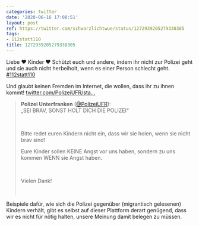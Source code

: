 ```yaml
---
categories: twitter
date: '2020-06-16 17:08:51'
layout: post
ref: https://twitter.com/schwarzlichtwue/status/1272939205279330305
tags:
- 112statt110
title: 1272939205279330305
---
```

Liebe ♥️ Kinder ♥️ Schützt euch und andere, indem ihr nicht zur Polizei geht und sie auch nicht herbeiholt, wenn es einer Person schlecht geht. [#112statt110](/t/112statt110)

Und glaubt keinen Fremden im Internet, die wollen, dass ihr zu ihnen kommt! [twitter.com/PolizeiUFR/sta…](https://twitter.com/PolizeiUFR/status/1272809282178813952)
> <b>Polizei Unterfranken</b> ([@PolizeiUFR](https://twitter.com/PolizeiUFR)):  
>„SEI BRAV, SONST HOLT DICH DIE POLIZEI“  
>  
> ⠀  
>  
>Bitte redet euren Kindern nicht ein, dass wir sie holen, wenn sie nicht brav sind!   
>  
>Eure Kinder sollen KEINE Angst vor uns haben, sondern zu uns kommen WENN sie Angst haben.  
>  
> ⠀  
>  
>Vielen Dank!  
>  
>⠀   


Beispiele dafür, wie sich die Polizei gegenüber (migrantisch gelesenen) Kindern verhält, gibt es selbst auf dieser Plattform derart genügend, dass wir es nicht für nötig halten, unsere Meinung damit belegen zu müssen.
